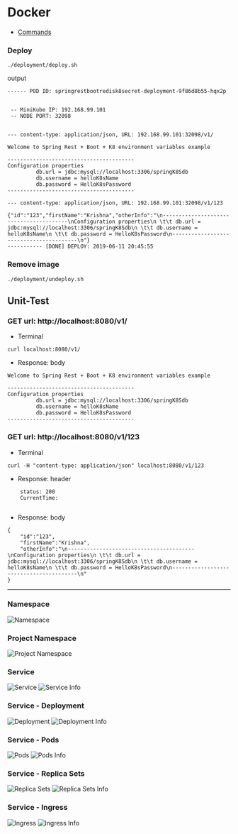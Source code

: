 # Docker
- [Commands](https://kubernetes.io/docs/reference/kubectl/cheatsheet/)


### Deploy
`````
./deployment/deploy.sh
`````

output
`````
------ POD ID: springrestbootredisk8secret-deployment-9f86d8b55-hqx2p 


 -- MiniKube IP: 192.168.99.101 
 -- NODE PORT: 32098 


--- content-type: application/json, URL: 192.168.99.101:32098/v1/ 

Welcome to Spring Rest + Boot + K8 environment variables example 
 
----------------------------------------
Configuration properties
 		 db.url = jdbc:mysql://localhost:3306/springK8Sdb
 		 db.username = helloK8sName
 		 db.password = HelloK8sPassword
----------------------------------------

--- content-type: application/json, URL: 192.168.99.101:32098/v1/123

{"id":"123","firstName":"Krishna","otherInfo":"\n----------------------------------------\nConfiguration properties\n \t\t db.url = jdbc:mysql://localhost:3306/springK8Sdb\n \t\t db.username = helloK8sName\n \t\t db.password = HelloK8sPassword\n----------------------------------------\n"}
----------- [DONE] DEPLOY: 2019-06-11 20:45:55 

`````

### Remove image
`````
./deployment/undeploy.sh
`````



## Unit-Test
### GET url: http://localhost:8080/v1/
- Terminal
```
curl localhost:8080/v1/
```
- Response: body
```
Welcome to Spring Rest + Boot + K8 environment variables example 
 
----------------------------------------
Configuration properties
 		 db.url = jdbc:mysql://localhost:3306/springK8Sdb
 		 db.username = helloK8sName
 		 db.password = HelloK8sPassword
----------------------------------------
```

### GET url: http://localhost:8080/v1/123
- Terminal
```
curl -H "content-type: application/json" localhost:8080/v1/123
```
- Response: header
```
	status: 200
	CurrentTime: 
	
```
- Response: body
```
{
	"id":"123",
	"firstName":"Krishna",
	"otherInfo":"\n----------------------------------------\nConfiguration properties\n \t\t db.url = jdbc:mysql://localhost:3306/springK8Sdb\n \t\t db.username = helloK8sName\n \t\t db.password = HelloK8sPassword\n----------------------------------------\n"
}
```


----------

### Namespace
![Namespace](./deployment/images/namespace-k8s.png)


### Project Namespace
![Project Namespace](./deployment/images/namespace-project.png)

### Service
![Service](./deployment/images/service.png)
![Service Info](./deployment/images/service-info.png)

### Service - Deployment
![Deployment](./deployment/images/service-deploy.png)
![Deployment Info](./deployment/images/service-deploy-info.png)

### Service - Pods
![Pods](./deployment/images/service-pods.png)
![Pods Info](./deployment/images/service-pods-info.png)

### Service - Replica Sets
![Replica Sets](./deployment/images/service-replicasets.png)
![Replica Sets Info](./deployment/images/service-replicasets-info.png)

### Service - Ingress
![Ingress](./deployment/images/service-ingresses.png)
![Ingress Info](./deployment/images/service-ingresses-info.png)
